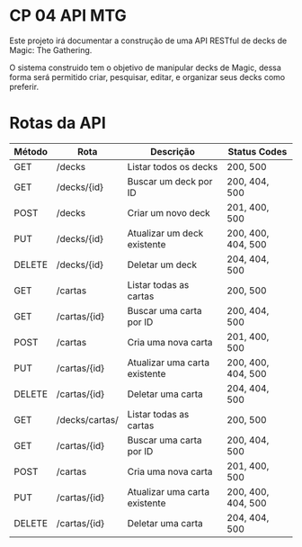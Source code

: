 # CP 04 API MTG


<!--Primeira parte: Introduzir o que é -->
Este projeto irá documentar a  construção de uma API RESTful de decks de Magic: The Gathering.

O sistema construido tem o objetivo de manipular decks de Magic, dessa forma será permitido criar, pesquisar, editar, e organizar seus decks como preferir.


<!--Segunda parte descrever todas as 20 rotas-->

# Rotas da API 

| Método | Rota         | Descrição                     | Status Codes     |
|--------|--------------|-------------------------------|------------------|
| GET    | /decks       | Listar todos os decks         | 200, 500         |
| GET    | /decks/{id}  | Buscar um deck por ID         | 200, 404, 500    |
| POST   | /decks       | Criar um novo deck            | 201, 400, 500    |
| PUT    | /decks/{id}  | Atualizar um deck existente   | 200, 400, 404, 500 |
| DELETE | /decks/{id}  | Deletar um deck               | 204, 404, 500    |
| GET    | /cartas      | Listar todas as cartas        | 200, 500         |
| GET    | /cartas/{id} | Buscar uma carta por ID       | 200, 404, 500    |
| POST   | /cartas      | Cria uma nova carta           | 201, 400, 500    |
| PUT    | /cartas/{id} | Atualizar uma carta existente | 200, 400, 404, 500 |
| DELETE | /cartas/{id} | Deletar uma carta            | 204, 404, 500     |
| GET    | /decks/cartas/| Listar todas as cartas        | 200, 500        |
| GET    | /cartas/{id} | Buscar uma carta por ID       | 200, 404, 500    |
| POST   | /cartas      | Cria uma nova carta           | 201, 400, 500    |
| PUT    | /cartas/{id} | Atualizar uma carta existente | 200, 400, 404, 500 |
| DELETE | /cartas/{id} | Deletar uma carta            | 204, 404, 500     |





